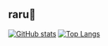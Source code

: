 raru🍊
---
[![GitHub stats](https://github-readme-stats.vercel.app/api?username=raruData&show_icons=true&count_private=true&theme=dracula)](https://github.com/anuraghazra/github-readme-stats)
[![Top Langs](https://github-readme-stats.vercel.app/api/top-langs/?username=raruData&theme=dracula)](https://github.com/anuraghazra/github-readme-stats)
